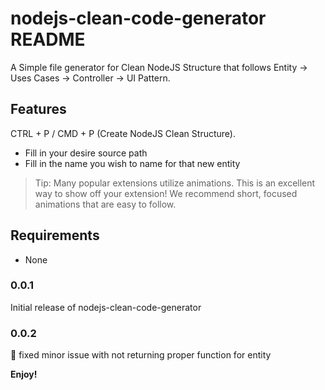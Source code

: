 # nodejs-clean-code-generator README

A Simple file generator for Clean NodeJS Structure that follows Entity -> Uses Cases -> Controller -> UI Pattern.

## Features

CTRL + P / CMD + P (Create NodeJS Clean Structure).
- Fill in your desire source path
- Fill in the name you wish to name for that new entity 

> Tip: Many popular extensions utilize animations. This is an excellent way to show off your extension! We recommend short, focused animations that are easy to follow.

## Requirements

- None

### 0.0.1

Initial release of nodejs-clean-code-generator

### 0.0.2

🐛 fixed minor issue with not returning proper function for entity

**Enjoy!**
